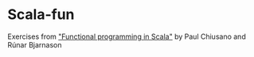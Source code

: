 # Scala-fun

Exercises from ["Functional programming in Scala"](https://www.manning.com/books/functional-programming-in-scala) by Paul Chiusano and Rúnar Bjarnason